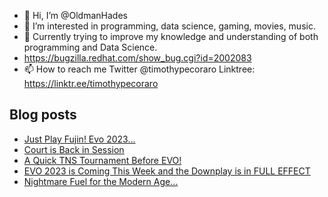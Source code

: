 - 👋 Hi, I’m @OldmanHades
- 👀 I’m interested in programming, data science, gaming, movies, music.
- 🌱 Currently trying to improve my knowledge and understanding of both programming and Data Science.
- https://bugzilla.redhat.com/show_bug.cgi?id=2002083
- 📫 How to reach me Twitter @timothypecoraro
Linktree: https://linktr.ee/timothypecoraro

## Blog posts
<!-- BLOG-POST-LIST:START -->
- [Just Play Fujin! Evo 2023…](https://medium.com/@timothypecoraro/just-play-fujin-evo-2023-d96375c1a208?source=rss-5097f5c9b801------2)
- [Court is Back in Session](https://medium.com/@timothypecoraro/court-is-back-in-session-9820b43f0416?source=rss-5097f5c9b801------2)
- [A Quick TNS Tournament Before EVO!](https://medium.com/@timothypecoraro/a-quick-tns-tournament-before-evo-a8469e5fa7ed?source=rss-5097f5c9b801------2)
- [EVO 2023 is Coming This Week and the Downplay is in FULL EFFECT](https://medium.com/@timothypecoraro/evo-is-coming-this-week-and-the-downplay-is-in-full-effect-39f24c57dc5e?source=rss-5097f5c9b801------2)
- [Nightmare Fuel for the Modern Age…](https://medium.com/@timothypecoraro/nightmare-fuel-for-the-modern-age-1f639e2e522?source=rss-5097f5c9b801------2)
<!-- BLOG-POST-LIST:END -->
